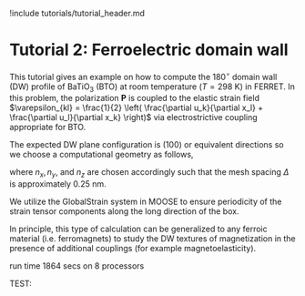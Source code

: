 !include tutorials/tutorial_header.md

# Tutorial 2: Ferroelectric domain wall

This tutorial gives an example on how to compute the $180^\circ$ domain wall (DW) profile of $\mathrm{BaTiO}_3$ (BTO) at room temperature ($T = 298$ K) in FERRET. In this problem, the polarization $\mathbf{P}$ is coupled to the elastic strain field $\varepsilon_{kl} = \frac{1}{2} \left( \frac{\partial u_k}{\partial x_l} + \frac{\partial u_l}{\partial x_k} \right)$ via electrostrictive coupling appropriate for BTO.

The expected DW plane configuration is (100) or equivalent directions so we choose a computational geometry as follows,



where $n_x, n_y,$ and $n_z$ are chosen accordingly such that the mesh spacing $\Delta$ is approximately 0.25 nm.


We utilize the GlobalStrain system in MOOSE to ensure periodicity of the strain tensor components along the long direction of the box.


In principle, this type of calculation can be generalized to any ferroic material (i.e. ferromagnets) to study the DW textures of magnetization in the presence of additional couplings (for example magnetoelasticity).



run time 1864 secs on 8 processors

TEST:
